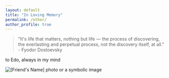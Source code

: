 ```yaml
---
layout: default
title: "In Loving Memory"
permalink: /other/
author_profile: true
---
```


<div class="content-center">
  <div class="quote-container">
    <div class="quote">
      <blockquote>
        <p>
          "It's life that matters, nothing but life — the process of discovering, the everlasting and perpetual process, not the discovery itself, at all." - Fyodor Dostoevsky
        </p>
      </blockquote>
    </div>
  </div>  

  <p>
    to Edo, always in my mind
  </p>

  <div class="image-container">
    <img src="https://gabrieleletta97.github.io/images/idiotic.jpeg" alt="[Friend's Name] photo or a symbolic image" style="max-width: 75%; height: auto;">
  </div>
</div>
